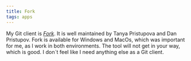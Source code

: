 ```yaml
---
title: Fork
tags: apps
---
```

My Git client is [<cite>Fork</cite>](https://fork.dev). It is well maintained by Tanya Pristupova and Dan Pristupov. Fork is available for Windows and MacOs, which was important for me, as I work in both environments. The tool will not get in your way, which is good. I don´t feel like I need anything else as a Git client.